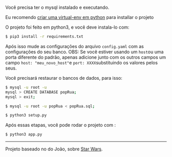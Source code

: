 
Você precisa ter o mysql instalado e executando.

Eu recomendo [criar uma virtual-env em python](https://docs.python.org/pt-br/3/library/venv.html) para installar o projeto

O projeto foi feito em python3, e você deve instala-lo com:
```sh
$ pip3 install -r requirements.txt
```

Após isso mude as configurações do arquivo `config.yaml` com as configurações do seu banco.
OBS: Se você estiver usando um `host`ou uma porta diferente do padrão, apenas adicione junto com os outros campos um campo `host: "meu_novo_host"`e `port: XXXX`substituindo os valores pelos seus.

Você precisará restaurar o bancos de dados, para isso:
```sh
$ mysql -u root -u
mysql > CREATE DATABASE popRua;
mysql > exit;

$ mysql -u root -u popRua < popRua.sql;

$ python3 setup.py
```

Após essas etapas, você pode rodar o projeto com :
```sh
$ python3 app.py
```

---

Projeto baseado no do João, sobre [Star Wars](https://gitlab.com/joaofreires/bd1-desenvolviment-web).
